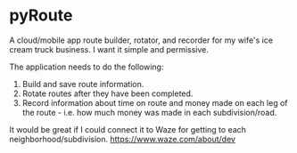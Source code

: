 # pyRoute
A cloud/mobile app route builder, rotator, and recorder for my wife's ice cream truck business.
I want it simple and permissive.

The application needs to do the following:
  1. Build and save route information.
  2. Rotate routes after they have been completed.
  3. Record information about time on route and money made on each leg of the route - i.e. how much money was made in each      subdivision/road.

It would be great if I could connect it to Waze for getting to each neighborhood/subdivision.
https://www.waze.com/about/dev
